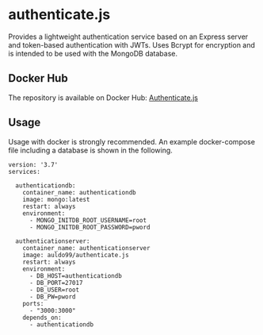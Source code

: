 # authenticate.js
Provides a lightweight authentication service based on an Express server and token-based authentication with JWTs. Uses Bcrypt for encryption and is intended to be used with the MongoDB database.
## Docker Hub
The repository is available on Docker Hub: [Authenticate.js](https://registry.hub.docker.com/r/auldo99/authenticate.js)
## Usage
Usage with docker is strongly recommended. An example docker-compose file including a database is shown in the following.
```
version: '3.7'
services:

  authenticationdb:
    container_name: authenticationdb
    image: mongo:latest
    restart: always
    environment:
      - MONGO_INITDB_ROOT_USERNAME=root
      - MONGO_INITDB_ROOT_PASSWORD=pword

  authenticationserver:
    container_name: authenticationserver
    image: auldo99/authenticate.js
    restart: always
    environment:
      - DB_HOST=authenticationdb
      - DB_PORT=27017
      - DB_USER=root
      - DB_PW=pword
    ports:
      - "3000:3000"
    depends_on:
      - authenticationdb
```